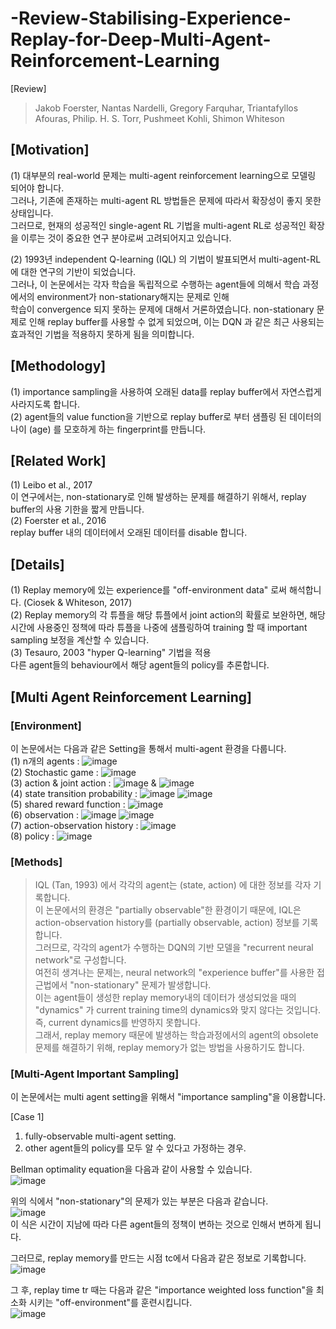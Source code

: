 # -Review-Stabilising-Experience-Replay-for-Deep-Multi-Agent-Reinforcement-Learning
[Review]
> Jakob Foerster, Nantas Nardelli,  Gregory Farquhar, Triantafyllos Afouras, Philip. H. S. Torr, Pushmeet Kohli, Shimon Whiteson

## [Motivation]
(1) 대부분의 real-world 문제는 multi-agent reinforcement learning으로 모델링 되어야 합니다.  
그러나, 기존에 존재하는 multi-agent RL 방법들은 문제에 따라서 확장성이 좋지 못한 상태입니다.  
그러므로, 현재의 성공적인 single-agent RL 기법을 multi-agent RL로 성공적인 확장을 이루는 것이 중요한 연구 분야로써 고려되어지고 있습니다.  

(2) 1993년 independent Q-learning (IQL) 의 기법이 발표되면서 multi-agent-RL에 대한 연구의 기반이 되었습니다.  
그러나, 이 논문에서는 각자 학습을 독립적으로 수행하는 agent들에 의해서 학습 과정에서의 environment가 non-stationary해지는 문제로 인해  
학습이 convergence 되지 못하는 문제에 대해서 거론하였습니다. non-stationary 문제로 인해 replay buffer를 사용할 수 없게 되었으며, 이는 DQN 과 같은 최근 사용되는 효과적인 기법을 적용하지 못하게 됨을 의미합니다.  

## [Methodology]
(1) importance sampling을 사용하여 오래된 data를 replay buffer에서 자연스럽게 사라지도록 합니다.  
(2) agent들의 value function을 기반으로 replay buffer로 부터 샘플링 된 데이터의 나이 (age) 를 모호하게 하는 fingerprint를 만듭니다.  

## [Related Work]
(1) Leibo et al., 2017  
이 연구에서는, non-stationary로 인해 발생하는 문제를 해결하기 위해서, replay buffer의 사용 기한을 짧게 만듭니다.  
(2) Foerster et al., 2016  
replay buffer 내의 데이터에서 오래된 데이터를 disable 합니다.  

## [Details]
(1) Replay memory에 있는 experience를 "off-environment data" 로써 해석합니다. (Ciosek & Whiteson, 2017)  
(2) Replay memory의 각 튜플을 해당 튜플에서 joint action의 확률로 보완하면, 해당 시간에 사용중인 정책에 따라 튜플을 나중에 샘플링하여 training 할 때 important sampling 보정을 계산할 수 있습니다.  
(3) Tesauro, 2003 "hyper Q-learning" 기법을 적용  
다른 agent들의 behaviour에서 해당 agent들의 policy를 추론합니다.  

## [Multi Agent Reinforcement Learning]
### [Environment]
이 논문에서는 다음과 같은 Setting을 통해서 multi-agent 환경을 다룹니다.  
(1) n개의 agents : ![image](https://user-images.githubusercontent.com/40893452/45855672-247c5800-bd8c-11e8-854d-385c0ea1a0e9.png)  
(2) Stochastic game : ![image](https://user-images.githubusercontent.com/40893452/45855688-352cce00-bd8c-11e8-9f02-568688f71e8a.png)  
(3) action & joint action : ![image](https://user-images.githubusercontent.com/40893452/45855711-61e0e580-bd8c-11e8-9245-373e49569970.png) & ![image](https://user-images.githubusercontent.com/40893452/45855721-6d341100-bd8c-11e8-9c33-761844a891fb.png)  
(4) state transition probability : ![image](https://user-images.githubusercontent.com/40893452/45855721-6d341100-bd8c-11e8-9c33-761844a891fb.png) ![image](https://user-images.githubusercontent.com/40893452/45855758-92c11a80-bd8c-11e8-8558-98c4855297c4.png)  
(5) shared reward function : ![image](https://user-images.githubusercontent.com/40893452/45855773-a3719080-bd8c-11e8-9eac-d83cd3125889.png)  
(6) observation : ![image](https://user-images.githubusercontent.com/40893452/45855789-bbe1ab00-bd8c-11e8-9518-04c95cc4d63c.png) ![image](https://user-images.githubusercontent.com/40893452/45855800-c7cd6d00-bd8c-11e8-99ed-1c20159ff7e7.png)   
(7) action-observation history : ![image](https://user-images.githubusercontent.com/40893452/45855865-1975f780-bd8d-11e8-8c29-7d716ce79eb5.png)  
(8) policy : ![image](https://user-images.githubusercontent.com/40893452/45855963-812c4280-bd8d-11e8-9656-d159750500c4.png)

### [Methods]
> IQL (Tan, 1993) 에서 각각의 agent는 (state, action) 에 대한 정보를 각자 기록합니다.   
이 논문에서의 환경은 "partially observable"한 환경이기 때문에, IQL은 action-observation history를 (partially observable, action) 정보를 기록합니다.   
그러므로, 각각의 agent가 수행하는 DQN의 기반 모델을 "recurrent neural network"로 구성합니다.   
여전히 생겨나는 문제는, neural network의 "experience buffer"를 사용한 접근법에서 "non-stationary" 문제가 발생합니다.  
> 이는 agent들이 생성한 replay memory내의 데이터가 생성되었을 때의 "dynamics" 가 current training time의 dynamics와 맞지 않다는 것입니다. 즉, current dynamics를 반영하지 못합니다.   
> 그래서, replay memory 때문에 발생하는 학습과정에서의 agent의 obsolete 문제를 해결하기 위해, replay memory가 없는 방법을 사용하기도 합니다.  
### [Multi-Agent Important Sampling]
이 논문에서는 multi agent setting을 위해서 "importance sampling"을 이용합니다.  

[Case 1]  
1. fully-observable multi-agent setting.  
2. other agent들의 policy를 모두 알 수 있다고 가정하는 경우.  

Bellman optimality equation을 다음과 같이 사용할 수 있습니다.   
![image](https://user-images.githubusercontent.com/40893452/45858330-e422d700-bd97-11e8-84b6-db423fccd0b9.png)  

위의 식에서 "non-stationary"의 문제가 있는 부분은 다음과 같습니다.   
![image](https://user-images.githubusercontent.com/40893452/45858423-47ad0480-bd98-11e8-9bb6-3643178f82e5.png)   
이 식은 시간이 지남에 따라 다른 agent들의 정책이 변하는 것으로 인해서 변하게 됩니다.  

그러므로, replay memory를 만드는 시점 tc에서 다음과 같은 정보로 기록합니다.  
![image](https://user-images.githubusercontent.com/40893452/45858459-7925d000-bd98-11e8-9728-559fedbf6329.png)  

그 후, replay time tr 때는 다음과 같은 "importance weighted loss function"을 최소화 시키는 "off-environment"를 훈련시킵니다.  
![image](https://user-images.githubusercontent.com/40893452/45858481-a1adca00-bd98-11e8-8717-d1b190448e83.png)













